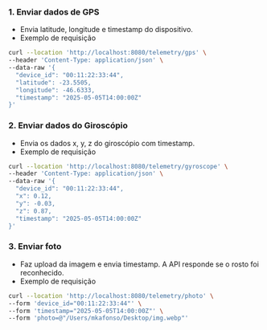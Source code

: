 ### 1. Enviar dados de GPS

- Envia latitude, longitude e timestamp do dispositivo.
- Exemplo de requisição

```bash
curl --location 'http://localhost:8080/telemetry/gps' \
--header 'Content-Type: application/json' \
--data-raw '{
  "device_id": "00:11:22:33:44",
  "latitude": -23.5505,
  "longitude": -46.6333,
  "timestamp": "2025-05-05T14:00:00Z"
}'
```

### 2. Enviar dados do Giroscópio

- Envia os dados x, y, z do giroscópio com timestamp.
- Exemplo de requisição

```bash
curl --location 'http://localhost:8080/telemetry/gyroscope' \
--header 'Content-Type: application/json' \
--data-raw '{
  "device_id": "00:11:22:33:44",
  "x": 0.12,
  "y": -0.03,
  "z": 0.87,
  "timestamp": "2025-05-05T14:00:00Z"
}'
```

### 3. Enviar foto

- Faz upload da imagem e envia timestamp. A API responde se o rosto foi reconhecido.
- Exemplo de requisição

```bash
curl --location 'http://localhost:8080/telemetry/photo' \
--form 'device_id="00:11:22:33:44"' \
--form 'timestamp="2025-05-05T14:00:00Z"' \
--form 'photo=@"/Users/mkafonso/Desktop/img.webp"'
```

